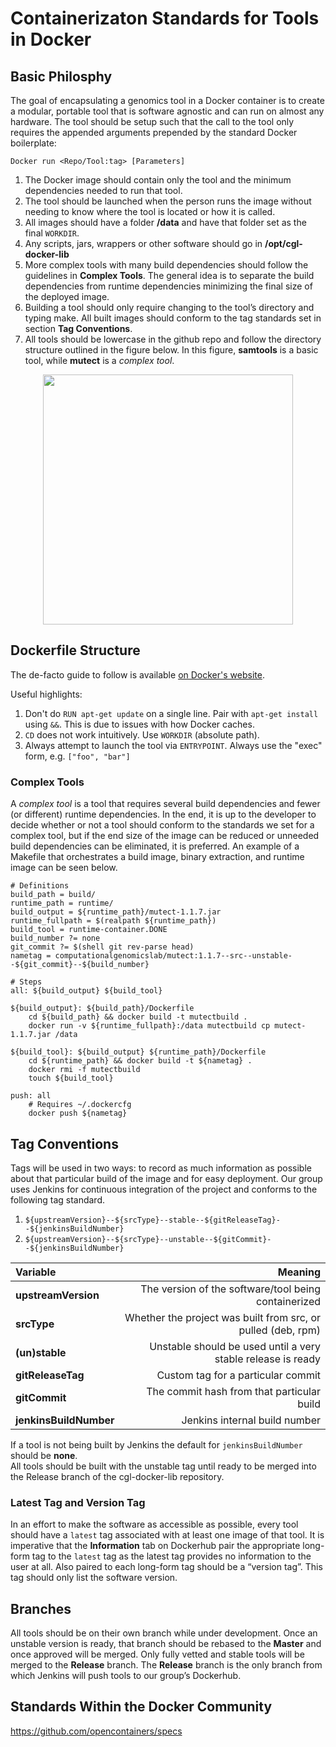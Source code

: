 Containerizaton Standards for Tools in Docker
====================


Basic Philosphy
---------------------

The goal of encapsulating a genomics tool in a Docker container is to create 
a modular, portable tool that is software agnostic and can run on almost any hardware. 
The tool should be setup such that the call to the tool only requires the appended arguments 
prepended by the standard Docker boilerplate:

    Docker run <Repo/Tool:tag> [Parameters]

1. The Docker image should contain only the tool and the minimum dependencies needed to run that tool.
2. The tool should be launched when the person runs the image without needing to know where the tool is located or how it is called. 
3. All images should have a folder **/data** and have that folder set as the final `WORKDIR`. 
4. Any scripts, jars, wrappers or other software should go in **/opt/cgl-docker-lib**
5. More complex tools with many build dependencies should follow the guidelines in **Complex Tools**.  The general idea is to separate the build dependencies from runtime dependencies minimizing the final size of the deployed image.
6. Building a tool should only require changing to the tool’s directory and typing make. All built images should conform to the tag standards set in section **Tag Conventions**.
7. All tools should be lowercase in the github repo and follow the directory structure outlined in the figure below. In this figure, **samtools** is a basic tool, while **mutect** is a *complex tool*. 

<p align="center">
<img align="center" src="http://i.imgur.com/ha6WXXT.png" width="400"#dir  />
</p>


Dockerfile Structure
---------------------
The de-facto guide to follow is available [on Docker's website](https://docs.docker.com/articles/dockerfile_best-practices/).

Useful highlights:

1. Don't do `RUN apt-get update` on a single line. Pair with `apt-get install` using `&&`. This is due to issues with how Docker caches.
3. `CD` does not work intuitively. Use `WORKDIR` (absolute path).
4. Always attempt to launch the tool via `ENTRYPOINT`. Always use the "exec" form, e.g. `["foo", "bar"]`

### Complex Tools
A *complex tool* is a tool that requires several build dependencies and fewer (or different) runtime dependencies.
In the end, it is up to the developer to decide whether or not a tool should conform to the standards 
we set for a complex tool, but if the end size of the image can be reduced or unneeded build dependencies 
can be eliminated, it is preferred. An example of a Makefile that orchestrates a build image, binary extraction, and runtime image can be seen below.

```
# Definitions
build_path = build/
runtime_path = runtime/
build_output = ${runtime_path}/mutect-1.1.7.jar
runtime_fullpath = $(realpath ${runtime_path})
build_tool = runtime-container.DONE
build_number ?= none
git_commit ?= $(shell git rev-parse head)
nametag = computationalgenomicslab/mutect:1.1.7--src--unstable--${git_commit}--${build_number}

# Steps
all: ${build_output} ${build_tool}

${build_output}: ${build_path}/Dockerfile
	cd ${build_path} && docker build -t mutectbuild . 
	docker run -v ${runtime_fullpath}:/data mutectbuild cp mutect-1.1.7.jar /data

${build_tool}: ${build_output} ${runtime_path}/Dockerfile
	cd ${runtime_path} && docker build -t ${nametag} .
	docker rmi -f mutectbuild
	touch ${build_tool}

push: all
	# Requires ~/.dockercfg 
	docker push ${nametag}
```

## Tag Conventions
Tags will be used in two ways: to record as much information as possible about that particular build of the image and for easy deployment.  Our group uses Jenkins for continuous integration of the project and conforms to the following tag standard.

1. `${upstreamVersion}--${srcType}--stable--${gitReleaseTag}--${jenkinsBuildNumber}`
2. `${upstreamVersion}--${srcType}--unstable--${gitCommit}--${jenkinsBuildNumber}`

| Variable | Meaning |
| :------------ | -----:|
| **upstreamVersion** | The version of the software/tool being containerized |
| **srcType**     | Whether the project was built from src, or pulled (deb, rpm) |
| **(un)stable** | Unstable should be used until a very stable release is ready |
| **gitReleaseTag** | Custom tag for a particular commit |
| **gitCommit** | The commit hash from that particular build | 
| **jenkinsBuildNumber** | Jenkins internal build number |

If a tool is not being built by Jenkins the default for `jenkinsBuildNumber` should be **none**.  
All tools should be built with the unstable tag until ready to be merged into the Release branch 
of the cgl-docker-lib repository.

### Latest Tag and Version Tag
In an effort to make the software as accessible as possible, every tool should have a `latest` tag associated with at least one image of that tool.  It is imperative that the **Information** tab on Dockerhub pair the appropriate long-form tag to the `latest` tag as the latest tag provides no information to the user at all. 
Also paired to each long-form tag should be a “version tag”.  This tag should only list the software version.

## Branches
All tools should be on their own branch while under development.  Once an unstable version is ready, that branch should be rebased to the **Master** and once approved will be merged.  Only fully vetted and stable tools will be merged to the **Release** branch.  The **Release** branch is the only branch from which Jenkins will push tools to our group’s Dockerhub. 

## Standards Within the Docker Community

https://github.com/opencontainers/specs
